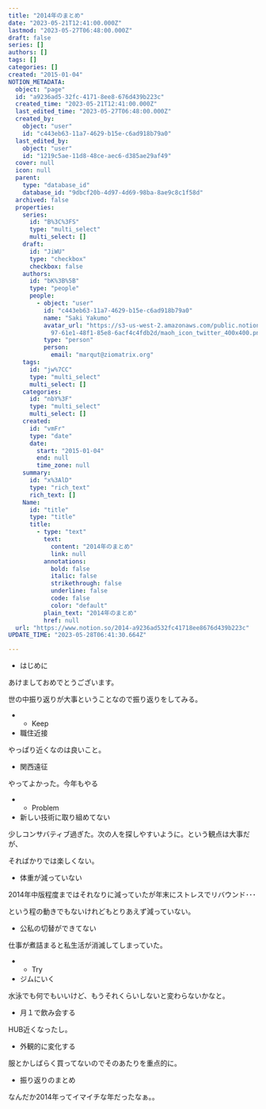 ```yaml
---
title: "2014年のまとめ"
date: "2023-05-21T12:41:00.000Z"
lastmod: "2023-05-27T06:48:00.000Z"
draft: false
series: []
authors: []
tags: []
categories: []
created: "2015-01-04"
NOTION_METADATA:
  object: "page"
  id: "a9236ad5-32fc-4171-8ee8-676d439b223c"
  created_time: "2023-05-21T12:41:00.000Z"
  last_edited_time: "2023-05-27T06:48:00.000Z"
  created_by:
    object: "user"
    id: "c443eb63-11a7-4629-b15e-c6ad918b79a0"
  last_edited_by:
    object: "user"
    id: "1219c5ae-11d8-48ce-aec6-d385ae29af49"
  cover: null
  icon: null
  parent:
    type: "database_id"
    database_id: "9dbcf20b-4d97-4d69-98ba-8ae9c8c1f58d"
  archived: false
  properties:
    series:
      id: "B%3C%3FS"
      type: "multi_select"
      multi_select: []
    draft:
      id: "JiWU"
      type: "checkbox"
      checkbox: false
    authors:
      id: "bK%3B%5B"
      type: "people"
      people:
        - object: "user"
          id: "c443eb63-11a7-4629-b15e-c6ad918b79a0"
          name: "Saki Yakumo"
          avatar_url: "https://s3-us-west-2.amazonaws.com/public.notion-static.com/3ad1c4\
            97-61e1-48f1-85e8-6acf4c4fdb2d/maoh_icon_twitter_400x400.png"
          type: "person"
          person:
            email: "marqut@ziomatrix.org"
    tags:
      id: "jw%7CC"
      type: "multi_select"
      multi_select: []
    categories:
      id: "nbY%3F"
      type: "multi_select"
      multi_select: []
    created:
      id: "vmFr"
      type: "date"
      date:
        start: "2015-01-04"
        end: null
        time_zone: null
    summary:
      id: "x%3AlD"
      type: "rich_text"
      rich_text: []
    Name:
      id: "title"
      type: "title"
      title:
        - type: "text"
          text:
            content: "2014年のまとめ"
            link: null
          annotations:
            bold: false
            italic: false
            strikethrough: false
            underline: false
            code: false
            color: "default"
          plain_text: "2014年のまとめ"
          href: null
  url: "https://www.notion.so/2014-a9236ad532fc41718ee8676d439b223c"
UPDATE_TIME: "2023-05-28T06:41:30.664Z"

---
```

<link rel="stylesheet" href="https://cdn.jsdelivr.net/npm/katex@0.16.2/dist/katex.min.css" integrity="sha384-bYdxxUwYipFNohQlHt0bjN/LCpueqWz13HufFEV1SUatKs1cm4L6fFgCi1jT643X" crossorigin="anonymous">

- はじめに

あけましておめでとうございます。


世の中振り返りが大事ということなので振り返りをしてみる。

- * Keep
- 職住近接

やっぱり近くなのは良いこと。

- 関西遠征

やってよかった。今年もやる

- * Problem
- 新しい技術に取り組めてない

少しコンサバティブ過ぎた。次の人を探しやすいように。という観点は大事だが、


そればかりでは楽しくない。

- 体重が減っていない

2014年中版程度まではそれなりに減っていたが年末にストレスでリバウンド･･･


という程の動きでもないけれどもとりあえず減っていない。

- 公私の切替ができてない

仕事が煮詰まると私生活が消滅してしまっていた。

- * Try
- ジムにいく

水泳でも何でもいいけど、もうそれくらいしないと変わらないかなと。

- 月１で飲み会する

HUB近くなったし。

- 外観的に変化する

服とかしばらく買ってないのでそのあたりを重点的に。

- 振り返りのまとめ

なんだか2014年ってイマイチな年だったなぁ。。

